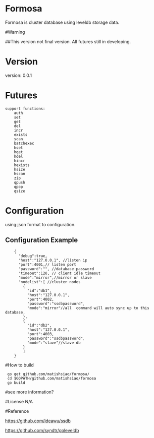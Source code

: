 # Formosa

Formosa is cluster database using leveldb storage data.

#Warning

##This version not final version. All futures still in developing.

# Version

version: 0.0.1

# Futures
	support functions:
		auth
		set
		get
		del
		incr
		exists
		scan
		batchexec
		hset
		hget
		hdel
		hincr
		hexists
		hsize
		hscan
		zip
		qpush
		qpop
		qsize


# Configuration

using json format to configuration.

## Configuration Example

```
	{
	  "debug":true,
	  "host":"127.0.0.1", //listen ip
	  "port":4001,// listen port
	  "password":"", //database password
	  "timeout":120, // client idle timeout
	  "mode":"mirror",//mirror or slave
	  "nodelist":[ //cluster nodes
	    {
	      "id":"db1",
	      "host":"127.0.0.1",
	      "port":4002,
	      "password":"ssdbpassword",
	      "mode":"mirror"//all  command will auto sync up to this database.
	    },
	    {
	      "id":"db2",
	      "host":"127.0.0.1",
	      "port":4003,
	      "password":"ssdbpassword",
	      "mode":"slave"//slave db
	    }
	    ]
	}
```
#How to build

```
 go get github.com/matishsiao/formosa/
 cd $GOPATH/github.com/matishsiao/formosa
 go build
```

#see more information?

#License
N/A

#Reference

https://github.com/ideawu/ssdb

https://github.com/syndtr/goleveldb
